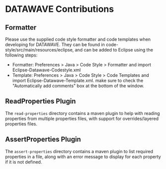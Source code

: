 # DATAWAVE Contributions

## Formatter

Please use the supplied code style formatter and code templates when developing for DATAWAVE. They can be found in
code-style/src/main/resources/eclipse, and can be added to  Eclipse using the following steps:

* Formatter: Preferences > Java > Code Style > Formatter and import Eclipse-Datawave-Codestyle.xml
* Template: Preferences > Java > Code Style > Code Templates and import Eclipse-Datawave-Template.xml. make sure 
  to check the "Automatically add comments" box at the bottom of the window.

## ReadProperties Plugin

The `read-properties` directory contains a maven plugin to help with reading properties from multiple properties files,
with support for overrides/layered properties files.

## AssertProperties Plugin

The `assert-properties` directory contains a maven plugin to list required properties in a file, 
along with an error message to display for each property if it is not defined.

